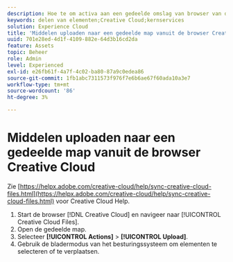 ```yaml
---
description: Hoe te om activa aan een gedeelde omslag van browser van de Creative Cloud aan Experience Cloud te uploaden.
keywords: delen van elementen;Creative Cloud;kernservices
solution: Experience Cloud
title: 'Middelen uploaden naar een gedeelde map vanuit de browser Creative Cloud '
uuid: 701e28ed-4d1f-4109-882e-64d3b16cd2da
feature: Assets
topic: Beheer
role: Admin
level: Experienced
exl-id: e26fb61f-4a7f-4c02-ba80-87a9c0edea86
source-git-commit: 1fb1abc7311573f976f7e6b6ae67f60ada10a3e7
workflow-type: tm+mt
source-wordcount: '86'
ht-degree: 3%

---
```


# Middelen uploaden naar een gedeelde map vanuit de browser Creative Cloud

Zie [https://helpx.adobe.com/creative-cloud/help/sync-creative-cloud-files.html](https://helpx.adobe.com/creative-cloud/help/sync-creative-cloud-files.html) voor Creative Cloud Help.

1. Start de browser [!DNL Creative Cloud] en navigeer naar [!UICONTROL Creative Cloud Files].
1. Open de gedeelde map.
1. Selecteer **[!UICONTROL Actions]** > **[!UICONTROL Upload]**.
1. Gebruik de bladermodus van het besturingssysteem om elementen te selecteren of te verplaatsen.
